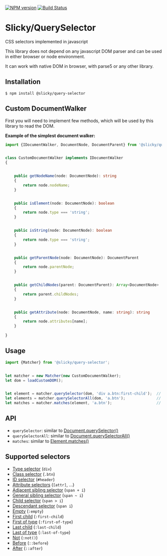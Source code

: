 [![NPM version](https://img.shields.io/npm/v/@slicky/query-selector.svg?style=flat-square)](https://www.npmjs.com/package/@slicky/query-selector)
[![Build Status](https://img.shields.io/travis/SlickyJS/QuerySelector.svg?style=flat-square)](https://travis-ci.org/SlickyJS/QuerySelector)

# Slicky/QuerySelector

CSS selectors implemented in javascript

This library does not depend on any javascript DOM parser and can be used in either browser or node environment.

It can work with native DOM in browser, with parse5 or any other library.

## Installation

```
$ npm install @slicky/query-selector
```

## Custom DocumentWalker

First you will need to implement few methods, which will be used by this library to read the DOM.

**Example of the simplest document walker:**

```typescript
import {IDocumentWalker, DocumentNode, DocumentParent} from '@slicky/query-selector';


class CustomDocumentWalker implements IDocumentWalker
{


	public getNodeName(node: DocumentNode): string
	{
		return node.nodeName;
	}


	public isElement(node: DocumentNode): boolean
	{
		return node.type === 'string';
	}


	public isString(node: DocumentNode): boolean
	{
		return node.type === 'string';
	}


	public getParentNode(node: DocumentNode): DocumentParent
	{
		return node.parentNode;
	}


	public getChildNodes(parent: DocumentParent): Array<DocumentNode>
	{
		return parent.childNodes;
	}


	public getAttribute(node: DocumentNode, name: string): string
	{
		return node.attributes[name];
	}
	
}
```

## Usage

```typescript
import {Matcher} from '@slicky/query-selector';


let matcher = new Matcher(new CustomDocumentWalker);
let dom = loadCustomDOM();


let element = matcher.querySelector(dom, 'div a.btn:first-child');	// one element
let elements = matcher.querySelectorAll(dom, 'a.btn');				// array of elements
let matches = matcher.matches(element, 'a.btn');					// true
```

## API

* `querySelector`: similar to [Document.querySelector()](https://developer.mozilla.org/en-US/docs/Web/API/Document/querySelector)
* `querySelectorAll`: similar to [Document.querySelectorAll()](https://developer.mozilla.org/en-US/docs/Web/API/Document/querySelectorAll)
* `matches`: similar to [Element.matches()](https://developer.mozilla.org/en-US/docs/Web/API/Element/matches)

## Supported selectors

* [Type selector](https://developer.mozilla.org/en-US/docs/Web/CSS/Type_selectors) (`div`)
* [Class selector](https://developer.mozilla.org/en-US/docs/Web/CSS/Class_selectors) (`.btn`)
* [ID selector](https://developer.mozilla.org/en-US/docs/Web/CSS/ID_selectors) (`#header`)
* [Attribute selectors](https://developer.mozilla.org/en-US/docs/Web/CSS/Attribute_selectors) (`[attr]`, ...)
* [Adjacent sibling selector](https://developer.mozilla.org/en-US/docs/Web/CSS/Adjacent_sibling_selectors) (`span + i`)
* [General sibling selector](https://developer.mozilla.org/en-US/docs/Web/CSS/General_sibling_selectors) (`span ~ i`)
* [Child selector](https://developer.mozilla.org/en-US/docs/Web/CSS/Child_selectors) (`span > i`)
* [Descendant selector](https://developer.mozilla.org/en-US/docs/Web/CSS/Descendant_selectors) (`span i`)
* [Empty](https://developer.mozilla.org/en-US/docs/Web/CSS/:empty) (`:empty`)
* [First child](https://developer.mozilla.org/en-US/docs/Web/CSS/:first-child) (`:first-child`)
* [First of type](https://developer.mozilla.org/en-US/docs/Web/CSS/:first-of-type) (`:first-of-type`)
* [Last child](https://developer.mozilla.org/en-US/docs/Web/CSS/:last-child) (`:last-child`)
* [Last of type](https://developer.mozilla.org/en-US/docs/Web/CSS/:last-of-type) (`:last-of-type`)
* [Not](https://developer.mozilla.org/en-US/docs/Web/CSS/:not) (`:not()`)
* [Before](https://developer.mozilla.org/en-US/docs/Web/CSS/::before) (`::before`)
* [After](https://developer.mozilla.org/en-US/docs/Web/CSS/::after) (`::after`)
